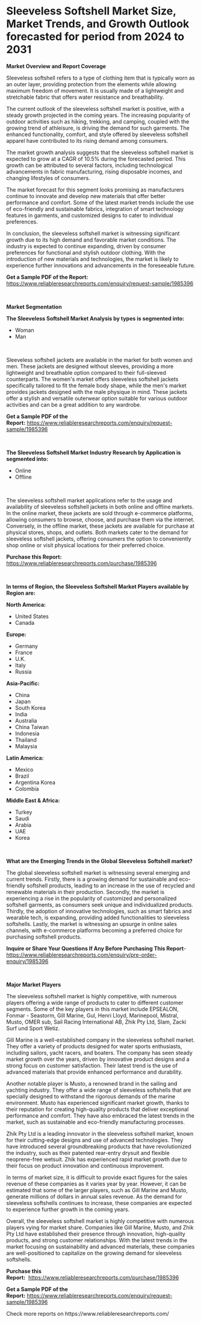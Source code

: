<p><h1>Sleeveless Softshell Market Size, Market Trends, and Growth Outlook forecasted for period from 2024 to 2031</h1></p><p><strong>Market Overview and Report Coverage</strong></p>
<p><p>Sleeveless softshell refers to a type of clothing item that is typically worn as an outer layer, providing protection from the elements while allowing maximum freedom of movement. It is usually made of a lightweight and stretchable fabric that offers water resistance and breathability.</p><p>The current outlook of the sleeveless softshell market is positive, with a steady growth projected in the coming years. The increasing popularity of outdoor activities such as hiking, trekking, and camping, coupled with the growing trend of athleisure, is driving the demand for such garments. The enhanced functionality, comfort, and style offered by sleeveless softshell apparel have contributed to its rising demand among consumers.</p><p>The market growth analysis suggests that the sleeveless softshell market is expected to grow at a CAGR of 10.5% during the forecasted period. This growth can be attributed to several factors, including technological advancements in fabric manufacturing, rising disposable incomes, and changing lifestyles of consumers.</p><p>The market forecast for this segment looks promising as manufacturers continue to innovate and develop new materials that offer better performance and comfort. Some of the latest market trends include the use of eco-friendly and sustainable fabrics, integration of smart technology features in garments, and customized designs to cater to individual preferences.</p><p>In conclusion, the sleeveless softshell market is witnessing significant growth due to its high demand and favorable market conditions. The industry is expected to continue expanding, driven by consumer preferences for functional and stylish outdoor clothing. With the introduction of new materials and technologies, the market is likely to experience further innovations and advancements in the foreseeable future.</p></p>
<p><strong>Get a Sample PDF of the Report:</strong> <a href="https://www.reliableresearchreports.com/enquiry/request-sample/1985396">https://www.reliableresearchreports.com/enquiry/request-sample/1985396</a></p>
<p>&nbsp;</p>
<p><strong>Market Segmentation</strong></p>
<p><strong>The Sleeveless Softshell Market Analysis by types is segmented into:</strong></p>
<p><ul><li>Woman</li><li>Man</li></ul></p>
<p>&nbsp;</p>
<p><p>Sleeveless softshell jackets are available in the market for both women and men. These jackets are designed without sleeves, providing a more lightweight and breathable option compared to their full-sleeved counterparts. The women's market offers sleeveless softshell jackets specifically tailored to fit the female body shape, while the men's market provides jackets designed with the male physique in mind. These jackets offer a stylish and versatile outerwear option suitable for various outdoor activities and can be a great addition to any wardrobe.</p></p>
<p><strong>Get a Sample PDF of the Report:</strong>&nbsp;<a href="https://www.reliableresearchreports.com/enquiry/request-sample/1985396">https://www.reliableresearchreports.com/enquiry/request-sample/1985396</a></p>
<p>&nbsp;</p>
<p><strong>The Sleeveless Softshell Market Industry Research by Application is segmented into:</strong></p>
<p><ul><li>Online</li><li>Offline</li></ul></p>
<p>&nbsp;</p>
<p><p>The sleeveless softshell market applications refer to the usage and availability of sleeveless softshell jackets in both online and offline markets. In the online market, these jackets are sold through e-commerce platforms, allowing consumers to browse, choose, and purchase them via the internet. Conversely, in the offline market, these jackets are available for purchase at physical stores, shops, and outlets. Both markets cater to the demand for sleeveless softshell jackets, offering consumers the option to conveniently shop online or visit physical locations for their preferred choice.</p></p>
<p><strong>Purchase this Report:</strong>&nbsp; <a href="https://www.reliableresearchreports.com/purchase/1985396">https://www.reliableresearchreports.com/purchase/1985396</a></p>
<p>&nbsp;</p>
<p><strong>In terms of Region, the Sleeveless Softshell Market Players available by Region are:</strong></p>
<p>
    <p> <strong> North America: </strong>
        <ul>
            <li>United States</li>
            <li>Canada</li>
        </ul>
        </p> 
    <p> <strong> Europe: </strong>
        <ul>
            <li>Germany</li>
            <li>France</li>
            <li>U.K.</li>
            <li>Italy</li>
            <li>Russia</li>
        </ul>
        </p> 
    <p> <strong> Asia-Pacific: </strong>
        <ul>
            <li>China</li>
            <li>Japan</li>
            <li>South Korea</li>
            <li>India</li>
            <li>Australia</li>
            <li>China Taiwan</li>
            <li>Indonesia</li>
            <li>Thailand</li>
            <li>Malaysia</li>
        </ul>
        </p> 
    <p> <strong> Latin America: </strong>
        <ul>
            <li>Mexico</li>
            <li>Brazil</li>
            <li>Argentina Korea</li>
            <li>Colombia</li>
        </ul>
        </p> 
    <p> <strong> Middle East & Africa: </strong>
        <ul>
            <li>Turkey</li>
            <li>Saudi</li>
            <li>Arabia</li>
            <li>UAE</li>
            <li>Korea</li>
        </ul>
    </p>
    </p>
<p>&nbsp;</p>
<p><strong>What are the Emerging Trends in the Global Sleeveless Softshell market?</strong></p>
<p><p>The global sleeveless softshell market is witnessing several emerging and current trends. Firstly, there is a growing demand for sustainable and eco-friendly softshell products, leading to an increase in the use of recycled and renewable materials in their production. Secondly, the market is experiencing a rise in the popularity of customized and personalized softshell garments, as consumers seek unique and individualized products. Thirdly, the adoption of innovative technologies, such as smart fabrics and wearable tech, is expanding, providing added functionalities to sleeveless softshells. Lastly, the market is witnessing an upsurge in online sales channels, with e-commerce platforms becoming a preferred choice for purchasing softshell products.</p></p>
<p><strong>Inquire or Share Your Questions If Any Before Purchasing This Report</strong>- <a href="https://www.reliableresearchreports.com/enquiry/pre-order-enquiry/1985396">https://www.reliableresearchreports.com/enquiry/pre-order-enquiry/1985396</a></p>
<p>&nbsp;</p>
<p><strong>Major Market Players</strong></p>
<p><p>The sleeveless softshell market is highly competitive, with numerous players offering a wide range of products to cater to different customer segments. Some of the key players in this market include EPSEALON, Fonmar - Seastorm, Gill Marine, Gul, Henri Lloyd, Marinepool, Mistral, Musto, OMER sub, Sail Racing International AB, Zhik Pty Ltd, Slam, Zacki Surf und Sport Wetiz.</p><p>Gill Marine is a well-established company in the sleeveless softshell market. They offer a variety of products designed for water sports enthusiasts, including sailors, yacht racers, and boaters. The company has seen steady market growth over the years, driven by innovative product designs and a strong focus on customer satisfaction. Their latest trend is the use of advanced materials that provide enhanced performance and durability.</p><p>Another notable player is Musto, a renowned brand in the sailing and yachting industry. They offer a wide range of sleeveless softshells that are specially designed to withstand the rigorous demands of the marine environment. Musto has experienced significant market growth, thanks to their reputation for creating high-quality products that deliver exceptional performance and comfort. They have also embraced the latest trends in the market, such as sustainable and eco-friendly manufacturing processes.</p><p>Zhik Pty Ltd is a leading innovator in the sleeveless softshell market, known for their cutting-edge designs and use of advanced technologies. They have introduced several groundbreaking products that have revolutionized the industry, such as their patented rear-entry drysuit and flexible neoprene-free wetsuit. Zhik has experienced rapid market growth due to their focus on product innovation and continuous improvement.</p><p>In terms of market size, it is difficult to provide exact figures for the sales revenue of these companies as it varies year by year. However, it can be estimated that some of the larger players, such as Gill Marine and Musto, generate millions of dollars in annual sales revenue. As the demand for sleeveless softshells continues to increase, these companies are expected to experience further growth in the coming years.</p><p>Overall, the sleeveless softshell market is highly competitive with numerous players vying for market share. Companies like Gill Marine, Musto, and Zhik Pty Ltd have established their presence through innovation, high-quality products, and strong customer relationships. With the latest trends in the market focusing on sustainability and advanced materials, these companies are well-positioned to capitalize on the growing demand for sleeveless softshells.</p></p>
<p><strong>Purchase this Report:</strong>&nbsp;&nbsp;<a href="https://www.reliableresearchreports.com/purchase/1985396">https://www.reliableresearchreports.com/purchase/1985396</a></p>
<p></p>
<p><strong>Get a Sample PDF of the Report:</strong>&nbsp;<a href="https://www.reliableresearchreports.com/enquiry/request-sample/1985396">https://www.reliableresearchreports.com/enquiry/request-sample/1985396</a></p>
<p>Check more reports on https://www.reliableresearchreports.com/</p>